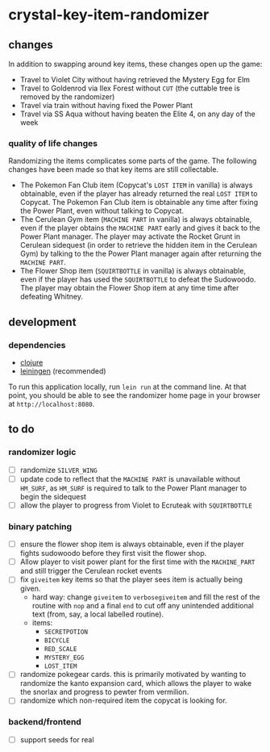 # crystal-key-item-randomizer

## changes

In addition to swapping around key items, these changes open up the game:

* Travel to Violet City without having retrieved the Mystery Egg for Elm
* Travel to Goldenrod via Ilex Forest without `CUT` (the cuttable tree
  is removed by the randomizer)
* Travel via train without having fixed the Power Plant
* Travel via SS Aqua without having beaten the Elite 4, on any day of
  the week

### quality of life changes

Randomizing the items complicates some parts of the game. The
following changes have been made so that key items are still
collectable.

* The Pokemon Fan Club item (Copycat's `LOST ITEM` in vanilla) is
  always obtainable, even if the player has already returned the real
  `LOST ITEM` to Copycat. The Pokemon Fan Club item is obtainable any
  time after fixing the Power Plant, even without talking to Copycat.
* The Cerulean Gym item (`MACHINE PART` in vanilla) is always
  obtainable, even if the player obtains the `MACHINE PART` early and
  gives it back to the Power Plant manager. The player may activate
  the Rocket Grunt in Cerulean sidequest (in order to retrieve the
  hidden item in the Cerulean Gym) by talking to the the Power Plant
  manager again after returning the `MACHINE PART`.
* The Flower Shop item (`SQUIRTBOTTLE` in vanilla) is always
  obtainable, even if the player has used the `SQUIRTBOTTLE` to defeat
  the Sudowoodo. The player may obtain the Flower Shop item at any
  time time after defeating Whitney.

## development

### dependencies

* [clojure](https://clojure.org)
* [leiningen](https://leiningen.org) (recommended)

To run this application locally, run `lein run` at the command
line. At that point, you should be able to see the randomizer home
page in your browser at `http://localhost:8080`.

## to do

### randomizer logic

- [ ] randomize `SILVER_WING`
- [ ] update code to reflect that the `MACHINE PART` is unavailable
      without `HM_SURF`, as `HM_SURF` is required to talk to the Power
      Plant manager to begin the sidequest
- [ ] allow the player to progress from Violet to Ecruteak with
      `SQUIRTBOTTLE`

### binary patching

- [ ] ensure the flower shop item is always obtainable, even if the
	  player fights sudowoodo before they first visit the flower shop.
- [ ] Allow player to visit power plant for the first time with the
      `MACHINE_PART` and still trigger the Cerulean rocket events
- [ ] fix `giveitem` key items so that the player sees item is actually being given.
    - hard way: change `giveitem` to `verbosegiveitem` and fill the
      rest of the routine with `nop` and a final `end` to cut off any
      unintended additional text (from, say, a local labelled
      routine).
    - items:
        - `SECRETPOTION`
        - `BICYCLE`
        - `RED_SCALE`
        - `MYSTERY_EGG`
        - `LOST_ITEM`
- [ ] randomize pokegear cards. this is primarily motivated by wanting
      to randomize the kanto expansion card, which allows the player
      to wake the snorlax and progress to pewter from vermilion.
- [ ] randomize which non-required item the copycat is looking for.

### backend/frontend

- [ ] support seeds for real
